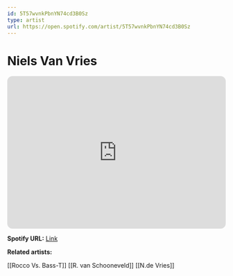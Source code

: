 ```yaml
---
id: 5T57wvnkPbnYN74cd3B0Sz
type: artist
url: https://open.spotify.com/artist/5T57wvnkPbnYN74cd3B0Sz
---
```

# Niels Van Vries

<iframe style="border-radius:12px" src="https://open.spotify.com/embed/artist/5T57wvnkPbnYN74cd3B0Sz" width="100%" height="352" frameBorder="0" allowfullscreen="" allow="autoplay; clipboard-write; encrypted-media; fullscreen; picture-in-picture" loading="lazy"></iframe>

**Spotify URL:** [Link](https://open.spotify.com/artist/5T57wvnkPbnYN74cd3B0Sz)

**Related artists:**

[[Rocco Vs. Bass-T]]
[[R. van Schooneveld]]
[[N.de Vries]]
